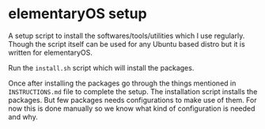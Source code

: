 elementaryOS setup
==================

A setup script to install the softwares/tools/utilities which I use regularly.
Though the script itself can be used for any Ubuntu based distro but it is written for elementaryOS.

Run the `install.sh` script which will install the packages.

Once after installing the packages go through the things mentioned in `INSTRUCTIONS.md` file to complete the setup.
The installation script installs the packages. But few packages needs configurations to make use of them.
For now this is done manually so we know what kind of configuration is needed and why.
